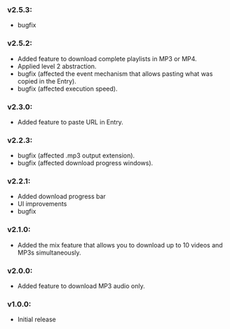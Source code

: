 ### v2.5.3:

- bugfix

### v2.5.2:

- Added feature to download complete playlists in MP3 or MP4.
- Applied level 2 abstraction.
- bugfix (affected the event mechanism that allows pasting what was copied in the Entry).
- bugfix (affected execution speed).


### v2.3.0:

- Added feature to paste URL in Entry.

### v2.2.3:

- bugfix (affected .mp3 output extension).
- bugfix (affected download progress windows).

### v2.2.1:

- Added download progress bar
- UI improvements
- bugfix

### v2.1.0:

- Added the mix feature that allows you to download up to 10 videos and MP3s simultaneously.

### v2.0.0:

- Added feature to download MP3 audio only.

### v1.0.0:

- Initial release

